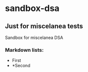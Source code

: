 # sandbox-dsa
## Just for miscelanea tests
Sandbox for miscelanea DSA

### Markdown lists:
* First
* *Second
